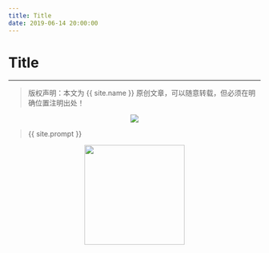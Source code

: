 ```yaml
---
title: Title
date: 2019-06-14 20:00:00
---
```

# Title
***
> 版权声明：本文为 {{ site.name }} 原创文章，可以随意转载，但必须在明确位置注明出处！



<div  align="center">
<img src="{{ site.url }}/images/xxx/xxx.png"/>
</div>

> {{ site.prompt }}

<div  align="center">
<img src="{{ site.url }}/images/wechart.jpg" width = "200" height = "200"/>